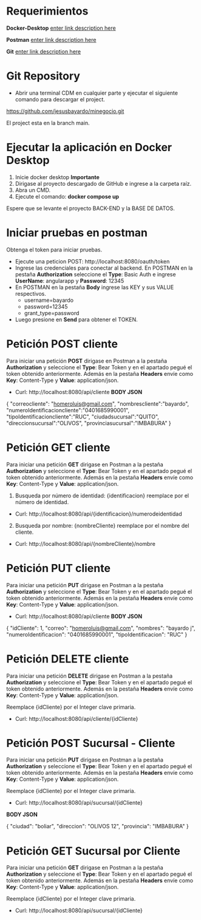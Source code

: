 # Requerimientos

**Docker-Desktop** [enter link description here](https://www.docker.com/products/docker-desktop/)

**Postman** [enter link description here](https://www.postman.com/downloads/)

**Git**  [enter link description here](https://git-scm.com/downloads)



# Git Repository
- Abrir una terminal CDM en cualquier parte y ejecutar el siguiente comando para descargar el project.

https://github.com/jesusbayardo/minegocio.git

El project esta en la branch main.


# Ejecutar la aplicación en Docker Desktop

 1. Inicie docker desktop **Importante**
 2. Dirigase al proyecto descargado de GitHub e ingrese a la carpeta raíz.
 3. Abra un CMD.
 4. Ejecute el comando: **docker compose up** 

Espere que se levante el proyecto BACK-END y la BASE DE DATOS.



# Iniciar pruebas en postman

 Obtenga el token para iniciar pruebas.
  - Ejecute una peticion POST: http://localhost:8080/oauth/token
  - Ingrese las credenciales para conectar al backend. En POSTMAN en la pestaña **Authorization** seleccione el  **Type**: Basic Auth e ingrese **UserName**: angularapp y **Password**: 12345
  - En POSTMAN en la pestaña **Body** ingrese las KEY y sus VALUE respectivos.
    - username=bayardo
    - password=12345
    - grant_type=password
  - Luego presione en **Send** para obtener el TOKEN.



# Petición POST cliente
Para iniciar una petición **POST** dirigase en Postman a la pestaña **Authorization** y seleccione el **Type**: Bear Token y en el apartado pegué el token obtenido anteriormente.  Además en la pestaña **Headers** envíe como **Key**: Content-Type y **Value**: application/json.
  - Curl: http://localhost:8080/api/cliente
   **BODY JSON**

{
"correocliente": "homeroluis@gmail.com",
"nombrescliente":"bayardo",
"numeroIdentificacioncliente":"0401685990001",
"tipoIdentificacioncliente":"RUC",
"ciudadsucursal":"QUITO",
"direccionsucursal":"OLIVOS",
"provinciasucursal":"IMBABURA"
}



# Petición GET cliente
Para iniciar una petición **GET** dirigase en Postman a la pestaña **Authorization** y seleccione el **Type**: Bear Token y en el apartado pegué el token obtenido anteriormente.  Además en la pestaña **Headers** envíe como **Key**: Content-Type y **Value**: application/json.
1. Busqueda por número de identidad: {identificacion} reemplace por el número de identidad.
  - Curl: http://localhost:8080/api/{identificacion}/numerodeidentidad
2. Busqueda por nombre: {nombreCliente} reemplace por el nombre del cliente.
  - Curl: http://localhost:8080/api/{nombreCliente}/nombre

  # Petición PUT cliente
  Para iniciar una petición **PUT** dirigase en Postman a la pestaña **Authorization** y seleccione el **Type**: Bear Token y en el apartado pegué el token obtenido anteriormente.  Además en la pestaña **Headers** envíe como **Key**: Content-Type y **Value**: application/json.

   - Curl: http://localhost:8080/api/cliente
  **BODY JSON**

   {
            "idCliente": 1,
            "correo": "homeroluis@gmail.com",
            "nombres": "bayardo j",
            "numeroIdentificacion": "0401685990001",
            "tipoIdentificacion": "RUC"
        }


  # Petición DELETE cliente
   Para iniciar una petición **DELETE** dirigase en Postman a la pestaña **Authorization** y seleccione el **Type**: Bear Token y en el apartado pegué el token obtenido anteriormente. Además en la pestaña **Headers** envíe como **Key**: Content-Type y **Value**: application/json.

Reemplace {idCliente} por el Integer clave primaria.
  - Curl: http://localhost:8080/api/cliente/{idCliente}

# Petición POST Sucursal - Cliente
 Para iniciar una petición **PUT** dirigase en Postman a la pestaña **Authorization** y seleccione el **Type**: Bear Token y en el apartado pegué el token obtenido anteriormente.  Además en la pestaña **Headers** envíe como **Key**: Content-Type y **Value**: application/json.

Reemplace {idCliente} por el Integer clave primaria.
 - Curl: http://localhost:8080/api/sucursal/{idCliente}

  **BODY JSON**

{
     "ciudad": "boliar",
     "direccion": "OLIVOS 12",
      "provincia": "IMBABURA"
 }


# Petición GET Sucursal por Cliente
 Para iniciar una petición **GET** dirigase en Postman a la pestaña **Authorization** y seleccione el **Type**: Bear Token y en el apartado pegué el token obtenido anteriormente. Además en la pestaña **Headers** envíe como **Key**: Content-Type y **Value**: application/json. 

 Reemplace {idCliente} por el Integer clave primaria.
 - Curl: http://localhost:8080/api/sucursal/{idCliente}
